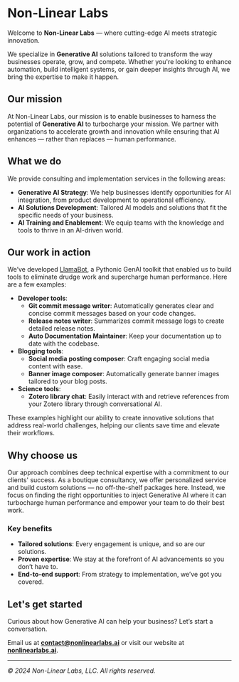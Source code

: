 # Non-Linear Labs

Welcome to **Non-Linear Labs** — where cutting-edge AI meets strategic innovation.

We specialize in **Generative AI** solutions tailored to transform the way businesses operate, grow, and compete. Whether you're looking to enhance automation, build intelligent systems, or gain deeper insights through AI, we bring the expertise to make it happen.

## Our mission

At Non-Linear Labs, our mission is to enable businesses to harness the potential of **Generative AI** to turbocharge your mission. We partner with organizations to accelerate growth and innovation while ensuring that AI enhances — rather than replaces — human performance.

## What we do

We provide consulting and implementation services in the following areas:

- **Generative AI Strategy**: We help businesses identify opportunities for AI integration, from product development to operational efficiency.
- **AI Solutions Development**: Tailored AI models and solutions that fit the specific needs of your business.
- **AI Training and Enablement**: We equip teams with the knowledge and tools to thrive in an AI-driven world.

## Our work in action

We’ve developed [LlamaBot](https://ericmjl.github.io/llamabot), a Pythonic GenAI toolkit that enabled us to build tools to eliminate drudge work and supercharge human performance. Here are a few examples:

- **Developer tools**:
  - **Git commit message writer**: Automatically generates clear and concise commit messages based on your code changes.
  - **Release notes writer**: Summarizes commit message logs to create detailed release notes.
  - **Auto Documentation Maintainer**: Keep your documentation up to date with the codebase.
- **Blogging tools**:
  - **Social media posting composer**: Craft engaging social media content with ease.
  - **Banner image composer**: Automatically generate banner images tailored to your blog posts.
- **Science tools**:
  - **Zotero library chat**: Easily interact with and retrieve references from your Zotero library through conversational AI.

These examples highlight our ability to create innovative solutions that address real-world challenges, helping our clients save time and elevate their workflows.

## Why choose us

Our approach combines deep technical expertise
with a commitment to our clients' success.
As a boutique consultancy,
we offer personalized service and build custom solutions —
no off-the-shelf packages here.
Instead,
we focus on finding the right opportunities
to inject Generative AI
where it can turbocharge human performance
and empower your team to do their best work.

### Key benefits

- **Tailored solutions**: Every engagement is unique, and so are our solutions.
- **Proven expertise**: We stay at the forefront of AI advancements so you don’t have to.
- **End-to-end support**: From strategy to implementation, we’ve got you covered.

## Let's get started

Curious about how Generative AI can help your business? Let’s start a conversation.

Email us at **contact@nonlinearlabs.ai** or visit our website at **[nonlinearlabs.ai](https://www.nonlinearlabs.ai)**.

---

*© 2024 Non-Linear Labs, LLC. All rights reserved.*
